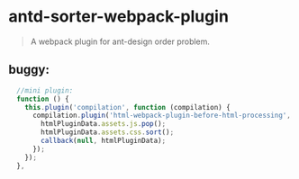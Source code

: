 # antd-sorter-webpack-plugin
> A webpack plugin for ant-design order problem.


## buggy:
```js
  //mini plugin:
  function () {
    this.plugin('compilation', function (compilation) {
      compilation.plugin('html-webpack-plugin-before-html-processing', (htmlPluginData, callback)=>{
        htmlPluginData.assets.js.pop();
        htmlPluginData.assets.css.sort();
        callback(null, htmlPluginData);
      });
    });
  },
```
